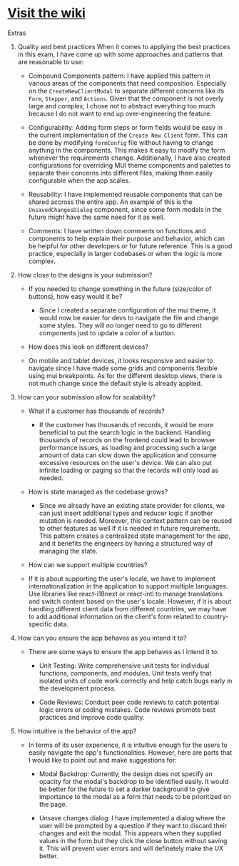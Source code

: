 # [Visit the wiki](https://github.com/Carepatron/Carepatron-Test-Full/wiki)

Extras

1. Quality and best practices
   When it comes to applying the best practices in this exam, I have come up with some approaches and patterns that are reasonable to use:

   - Compound Components pattern: I have applied this pattern in various areas of the components that need composition. Especially on the `CreateNewClientModal` to separate different concerns like its `Form`, `Stepper`, and `Actions`. Given that the component is not overly large and complex, I chose not to abstract everything too much because I do not want to end up over-engineering the feature.

   - Configurability: Adding form steps or form fields would be easy in the current implementation of the `Create New Client` form. This can be done by modifying `formConfig` file without having to change anything in the components. This makes it easy to modify the form whenever the requirements change. Additionally, I have also created configurations for overriding MUI theme components and palettes to separate their concerns into different files, making them easily configurable when the app scales. 

   - Reusability: I have implemented reusable components that can be shared accross the entire app. An example of this is the `UnsavedChangesDialog` component, since some form modals in the future might have the same need for it as well.

   - Comments: I have written down comments on functions and components to help explain their purpose and behavior, which can be helpful for other developers or for future reference. This is a good practice, especially in larger codebases or when the logic is more complex.

2. How close to the designs is your submission?
   - If you needed to change something in the future (size/color of buttons), how easy would it be?
     - Since I created a separate configuration of the mui theme, it would now
     be easier for devs to navigate the file and change some styles. They will no longer need to
     go to different components just to update a color of a button.
    
    - How does this look on different devices?
     - On mobile and tablet devices, it looks responsive and easier to navigate since I have made some grids and components flexible using mui breakpoints. As for the different desktop views, there is not much change since the default style is already applied.

3. How can your submission allow for scalability?

   - What if a customer has thousands of records?
     - If the customer has thousands of records, it would be more beneficial to put the search logic in the backend. Handling thousands of records on the frontend could lead to browser performance issues, as loading and processing such a large amount of data can slow down the application and consume excessive resources on the user's device. We can also put infinite loading or paging so that the records will only load as needed.

   - How is state managed as the codebase grows?
     - Since we already have an existing state provider for clients, we can just insert additional types and reducer logic if another mutation is needed. Moreover, this context pattern can be reused to other features as well if it is needed in future requirements. This pattern creates a centralized state management for the app, and it benefits the engineers by having a structured way of managing the state.

   - How can we support multiple countries?
    - If it is about supporting the user's locale, we have to implement internationalization in the application to support multiple languages. Use libraries like react-i18next or react-intl to manage translations and switch content based on the user's locale. However, if it is about handling different client data from different countries, we may have to add additional information on the client's form related to country-specific data.

4. How can you ensure the app behaves as you intend it to?
    - There are some ways to ensure the app behaves as I intend it to:

      - Unit Testing: Write comprehensive unit tests for individual functions, components, and modules. Unit tests verify that isolated units of code work correctly and help catch bugs early in the development process.
    
      - Code Reviews: Conduct peer code reviews to catch potential logic errors or coding mistakes. Code reviews promote best practices and improve code quality.

5. How intuitive is the behavior of the app?
   - In terms of its user experience, it is intuitive enough for the users to easily navigate the app's functionalities. However, here are parts that I would like to point out and make suggestions for:

      - Modal Backdrop: Currently, the design does not specify an opacity for the modal's backdrop to be identified easily. It would be better for the future to set a darker background to give importance to the modal as a form that needs to be prioritized on the page.

      - Unsave changes dialog: I have implemented a dialog where the user will be prompted by a question if they want to discard their changes and exit the modal. This appears when they supplied values in the form but they click the close button without saving it. This will prevent user errors and will definetely make the UX better.